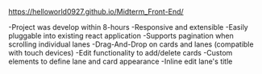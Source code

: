 https://helloworld0927.github.io/Midterm_Front-End/

-Project was develop within 8-hours
-Responsive and extensible
-Easily pluggable into existing react application
-Supports pagination when scrolling individual lanes
-Drag-And-Drop on cards and lanes (compatible with touch devices)
-Edit functionality to add/delete cards
-Custom elements to define lane and card appearance
-Inline edit lane's title
